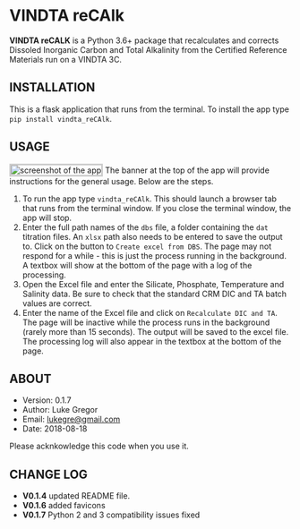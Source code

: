 VINDTA reCAlk
=============
**VINDTA reCALK** is a Python 3.6+ package that recalculates and corrects Dissoled Inorganic Carbon and Total Alkalinity from the Certified Reference Materials run on a VINDTA 3C.


INSTALLATION
------------
This is a flask application that runs from the terminal. To install the app type `pip install vindta_reCAlk`.


USAGE
-----
<img title="screenshot of the app" src="vindta_reCAlk_screenshot_01.png" style="border-style: solid; boder-width: 1px; border-color: #CCC">
The banner at the top of the app will provide instructions for the general usage. Below are the steps.

1. To run the app type `vindta_reCAlk`. This should launch a browser tab that runs from the terminal window. If you close the terminal window, the app will stop.
2. Enter the full path names of the `dbs` file, a folder containing the `dat` titration files. An `xlsx` path also needs to be entered to save the output to. Click on the button to `Create excel from DBS`. The page may not respond for a while - this is just the process running in the background. A textbox will show at the bottom of the page with a log of the processing.
3. Open the Excel file and enter the Silicate, Phosphate, Temperature and Salinity data. Be sure to check that the standard CRM DIC and TA batch values are correct.
4. Enter the name of the Excel file and click on `Recalculate DIC and TA`. The page will be inactive while the process runs in the background (rarely more than 15 seconds). The output will be saved to the excel file. The processing log will also appear in the textbox at the bottom of the page.


ABOUT
-----
- Version: 0.1.7
- Author:  Luke Gregor
- Email:   lukegre@gmail.com
- Date:    2018-08-18

Please acknkowledge this code when you use it.


CHANGE LOG
----------
- **V0.1.4** updated README file.
- **V0.1.6** added favicons
- **V0.1.7** Python 2 and 3 compatibility issues fixed
